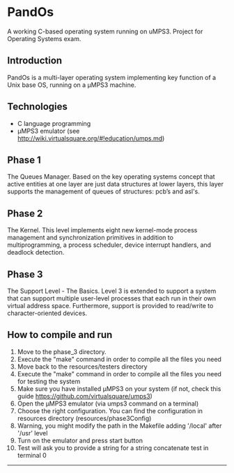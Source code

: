 # PandOs
A working C-based operating system running on uMPS3. Project for Operating Systems exam.

## Introduction
PandOs is a multi-layer operating system implementing key function of a Unix base OS, running on a μMPS3 machine.

## Technologies
* C language programming
* μMPS3 emulator (see http://wiki.virtualsquare.org/#!education/umps.md)

## Phase 1
The Queues Manager. Based on the key operating systems concept that active entities at one layer are just data structures at lower layers, this layer supports the management of queues of structures: pcb’s and asl's.

## Phase 2
The Kernel. This level implements eight new kernel-mode process management and synchronization primitives in addition to multiprogramming, a process scheduler, device interrupt handlers, and deadlock detection.

## Phase 3
The Support Level - The Basics. Level 3 is extended to support a system that can support multiple user-level processes that each run in their own virtual address space. Furthermore, support is provided to read/write to character-oriented devices.


## How to compile and run
1. Move to the phase_3 directory.
2. Execute the "make" command in order to compile all the files you need
3. Move back to the resources/testers directory
4. Execute the "make" command in order to compile all the files you need for testing the system
5. Make sure you have installed μMPS3 on your system (if not, check this guide https://github.com/virtualsquare/umps3)
6. Open the μMPS3 emulator (via umps3 command on a terminal)
7. Choose the right configuration. You can find the configuration in resources directory (resources/phase3Config)
8. Warning, you might modify the path in the Makefile adding '/local' after '/usr' level
9. Turn on the emulator and press start button
10. Test will ask you to provide a string for a string concatenate test in terminal 0

--------------------------------------------------------------------------------------
